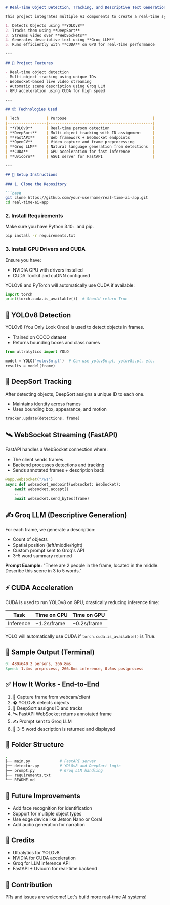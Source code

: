 
```markdown
# Real-Time Object Detection, Tracking, and Descriptive Text Generation

This project integrates multiple AI components to create a real-time system that:

1. Detects Objects using **YOLOv8**
2. Tracks them using **DeepSort**
3. Streams video over **WebSockets**
4. Generates descriptive text using **Groq LLM**
5. Runs efficiently with **CUDA** on GPU for real-time performance

---

## 🚀 Project Features

- Real-time object detection
- Multi-object tracking using unique IDs
- WebSocket-based live video streaming
- Automatic scene description using Groq LLM
- GPU acceleration using CUDA for high speed

---

## 📦 Technologies Used

| Tech            | Purpose                                      |
|-----------------|----------------------------------------------|
| **YOLOv8**      | Real-time person detection                   |
| **DeepSort**    | Multi-object tracking with ID assignment     |
| **FastAPI**     | Web framework + WebSocket endpoints          |
| **OpenCV**      | Video capture and frame preprocessing        |
| **Groq LLM**    | Natural language generation from detections  |
| **CUDA**        | GPU acceleration for fast inference          |
| **Uvicorn**     | ASGI server for FastAPI                      |

---

## 🔧 Setup Instructions

### 1. Clone the Repository

```bash
git clone https://github.com/your-username/real-time-ai-app.git
cd real-time-ai-app
```

### 2. Install Requirements

Make sure you have Python 3.10+ and pip.

```bash
pip install -r requirements.txt
```

### 3. Install GPU Drivers and CUDA

Ensure you have:
- NVIDIA GPU with drivers installed
- CUDA Toolkit and cuDNN configured

YOLOv8 and PyTorch will automatically use CUDA if available:

```python
import torch
print(torch.cuda.is_available())  # Should return True
```

## 🧠 YOLOv8 Detection

YOLOv8 (You Only Look Once) is used to detect objects in frames.

- Trained on COCO dataset
- Returns bounding boxes and class names


```python
from ultralytics import YOLO

model = YOLO('yolov8n.pt')  # Can use yolov8n.pt, yolov8s.pt, etc.
results = model(frame)
```

## 🎯 DeepSort Tracking

After detecting objects, DeepSort assigns a unique ID to each one.

- Maintains identity across frames
- Uses bounding box, appearance, and motion

```python
tracker.update(detections, frame)
```

## 🛰️ WebSocket Streaming (FastAPI)

FastAPI handles a WebSocket connection where:
- The client sends frames
- Backend processes detections and tracking
- Sends annotated frames + description back

```python
@app.websocket("/ws")
async def websocket_endpoint(websocket: WebSocket):
    await websocket.accept()
    ...
    await websocket.send_bytes(frame)
```

## ✍️ Groq LLM (Descriptive Generation)

For each frame, we generate a description:
- Count of objects
- Spatial position (left/middle/right)
- Custom prompt sent to Groq's API
- 3–5 word summary returned

**Prompt Example:**
"There are 2 people in the frame, located in the middle. Describe this scene in 3 to 5 words."

## ⚡ CUDA Acceleration

CUDA is used to run YOLOv8 on GPU, drastically reducing inference time:

| Task          | Time on CPU | Time on GPU |
|---------------|-------------|-------------|
| Inference     | ~1.2s/frame | ~0.2s/frame |

YOLO will automatically use CUDA if `torch.cuda.is_available()` is True.

## 🧪 Sample Output (Terminal)

```makefile
0: 480x640 2 persons, 266.8ms
Speed: 1.4ms preprocess, 266.8ms inference, 0.6ms postprocess
```

## ✅ How It Works - End-to-End

1. 📸 Capture frame from webcam/client
2. � YOLOv8 detects objects
3. 🎯 DeepSort assigns ID and tracks
4. 🛰️ FastAPI WebSocket returns annotated frame
5. ✍️ Prompt sent to Groq LLM
6. 💬 3–5 word description is returned and displayed

## 📁 Folder Structure

```bash
.
├── main.py             # FastAPI server
├── detector.py         # YOLOv8 and DeepSort logic
├── prompt.py           # Groq LLM handling
├── requirements.txt
└── README.md
```

## 📝 Future Improvements

- Add face recognition for identification
- Support for multiple object types
- Use edge device like Jetson Nano or Coral
- Add audio generation for narration

## 🙌 Credits

- Ultralytics for YOLOv8
- NVIDIA for CUDA acceleration
- Groq for LLM inference API
- FastAPI + Uvicorn for real-time backend

## 🤝 Contribution

PRs and issues are welcome! Let's build more real-time AI systems!
```
